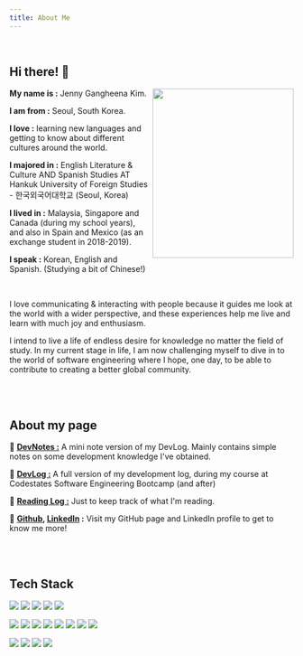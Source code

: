 ```yaml
---
title: About Me
---
```

<br />

## Hi there! 👋

<img src="https://user-images.githubusercontent.com/85834764/151696631-d9c61913-39e2-44d4-ba73-9874e0f44bb1.png" height="300px" width="250px" align="right">

**My name is :** Jenny Gangheena Kim. 

**I am from :** Seoul, South Korea. 

**I love :** learning new languages and getting to know about different cultures around the world. 

**I majored in :**
English Literature & Culture AND Spanish Studies AT Hankuk University of Foreign Studies - 한국외국어대학교 (Seoul, Korea)

**I lived in :** Malaysia, Singapore and Canada (during my school years), and also in Spain and Mexico (as an exchange student in 2018-2019).

**I speak :** Korean, English and Spanish. (Studying a bit of Chinese!)

<br />

I love communicating & interacting with people because it guides me look at the world with a wider perspective, and these experiences help me live and learn with much joy and enthusiasm.

I intend to live a life of endless desire for knowledge no matter the field of study. In my current stage in life, I am now challenging myself to dive in to the world of software engineering where I hope, one day, to be able to contribute to creating a better global community.


<br />
<br />

## About my page

🔮 **[DevNotes :](https://jenjenhub.github.io/index.html)** A mini note version of my DevLog. Mainly contains simple notes on some development knowledge I've obtained.

🔮 **[DevLog :](https://velog.io/@jenjenhub/series/bootcamp)** A full version of my development log, during my course at Codestates Software Engineering Bootcamp (and after) 

🔮 **[Reading Log :](https://velog.io/@jenjenhub/series/Reading-Log)** Just to keep track of what I'm reading.

🔮 **[Github](https://github.com/jenjenhub), [LinkedIn](https://www.linkedin.com/feed/) :**
Visit my GitHub page and LinkedIn profile to get to know me more! 

<br />
<br />

## Tech Stack
<img src="https://img.shields.io/badge/JavaScript-F7DF1E?style=for-the-badge&logo=JavaScript&logoColor=black"/>  <img src="https://img.shields.io/badge/React-61DAFB?style=for-the-badge&logo=React&logoColor=black"/> <img src="https://img.shields.io/badge/HTML-E34F26?style=for-the-badge&logo=HTML5&logoColor=white"/> <img src="https://img.shields.io/badge/CSS-1572B6?style=for-the-badge&logo=CSS3&logoColor=white"/>
<img src="https://img.shields.io/badge/Redux-764ABC?style=for-the-badge&logo=Redux&logoColor=white"/>

<img src="https://img.shields.io/badge/Node.js-339933?style=for-the-badge&logo=Node.js&logoColor=white"/> <img src="https://img.shields.io/badge/express.js-000000?style=for-the-badge&logo=express&logoColor=white"/> <img src="https://img.shields.io/badge/Sequelize-52B0E7?style=for-the-badge&logo=Sequelize&logoColor=white"/> <img src="https://img.shields.io/badge/MySQL-4479A1?style=for-the-badge&logo=MySQL&logoColor=white"/> <img src="https://img.shields.io/badge/Axios-2480E6?style=for-the-badge&logo=A-Frame&logoColor=white"/> <img src="https://img.shields.io/badge/Amazon S3-569A31?style=for-the-badge&logo=Amazon S3&logoColor=white"/> <img src="https://img.shields.io/badge/Amazon EC2-232F3E?style=for-the-badge&logo=Amazon AWS&logoColor=white"/> <img src="https://img.shields.io/badge/Amazon RDS-4053D6?style=for-the-badge&logo=Amazon AWS&logoColor=white"/>

<img src="https://img.shields.io/badge/Tailwind-06B6D4?style=for-the-badge&logo=Tailwind CSS&logoColor=white"/> <img src="https://img.shields.io/badge/Figma-F24E1E?style=for-the-badge&logo=Figma&logoColor=white"/> <img src="https://img.shields.io/badge/Swiper-6332F6?style=for-the-badge&logo=Swiper&logoColor=white"/>
<img src="https://img.shields.io/badge/styled--components-DB7093?style=for-the-badge&logo=styled-components&logoColor=white"/>

<br />


<br />





